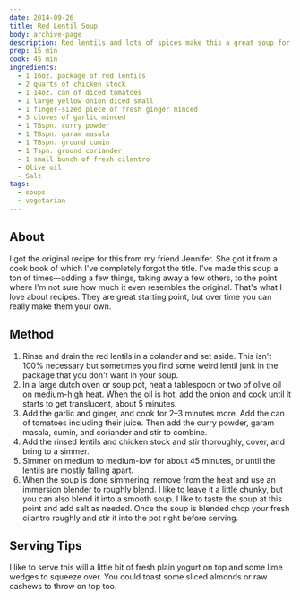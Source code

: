 ```yaml
---
date: 2014-09-26
title: Red Lentil Soup	
body: archive-page
description: Red lentils and lots of spices make this a great soup for early fall. Also, it doesn't hurt that it's so dang simple to make.
prep: 15 min
cook: 45 min
ingredients:
  - 1 16oz. package of red lentils
  - 2 quarts of chicken stock
  - 1 14oz. can of diced tomatoes
  - 1 large yellow onion diced small
  - 1 finger-sized piece of fresh ginger minced
  - 3 cloves of garlic minced
  - 1 TBspn. curry powder
  - 1 TBspn. garam masala
  - 1 TBspn. ground cumin
  - 1 Tspn. ground coriander
  - 1 small bunch of fresh cilantro
  - Olive oil
  - Salt
tags:
  - soups
  - vegetarian
---
```


## About
I got the original recipe for this from my friend Jennifer. She got it from a cook book of which I've completely forgot the title. I've made this soup a ton of times—adding a few things, taking away a few others, to the point where I'm not sure how much it even resembles the original. That's what I love about recipes. They are great starting point, but over time you can really make them your own.

## Method
1. Rinse and drain the red lentils in a colander and set aside. This isn't 100% necessary but sometimes you find some weird lentil junk in the package that you don't want in your soup.
2. In a large dutch oven or soup pot, heat a tablespoon or two of olive oil on medium-high heat. When the oil is hot, add the onion and cook until it starts to get translucent, about 5 minutes.
3. Add the garlic and ginger, and cook for 2–3 minutes more. Add the can of tomatoes including their juice. Then add the curry powder, garam masala, cumin, and coriander and stir to combine.
4. Add the rinsed lentils and chicken stock and stir thoroughly, cover, and bring to a simmer.
5. Simmer on medium to medium-low for about 45 minutes, or until the lentils are mostly falling apart.
6. When the soup is done simmering, remove from the heat and use an immersion blender to roughly blend. I like to leave it a little chunky, but you can also blend it into a smooth soup. I like to taste the soup at this point and add salt as needed. Once the soup is blended chop your fresh cilantro roughly and stir it into the pot right before serving.

## Serving Tips
I like to serve this will a little bit of fresh plain yogurt on top and some lime wedges to squeeze over. You could toast some sliced almonds or raw cashews to throw on top too.